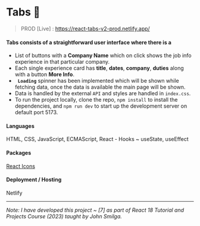 # Tabs 📑

> PROD [Live] : https://react-tabs-v2-prod.netlify.app/

#### Tabs consists of a straightforward user interface where there is a

- List of buttons with a **Company Name** which on click shows the job info experience in that particular company.
- Each single experience card has **title**, **dates**, **company**, **duties** along with a button **More Info**.
- **` Loading`** spinner has been implemented which will be shown while fetching data, once the data is available the main page will be shown. 
- Data is handled by the external `API` and styles are handled in `index.css`.
- To run the project locally, clone the repo, `npm install` to install the dependencies, and `npm run dev` to start up the development server on default port 5173.

#### Languages
HTML, CSS, JavaScript, ECMAScript, React - Hooks ~ useState, useEffect

#### Packages
[React Icons](https://www.npmjs.com/package/react-icons)

#### Deployment / Hosting
Netlify

---

_Note: I have developed this project ~ [7] as part of React 18 Tutorial and Projects Course (2023) taught by John Smilga._
